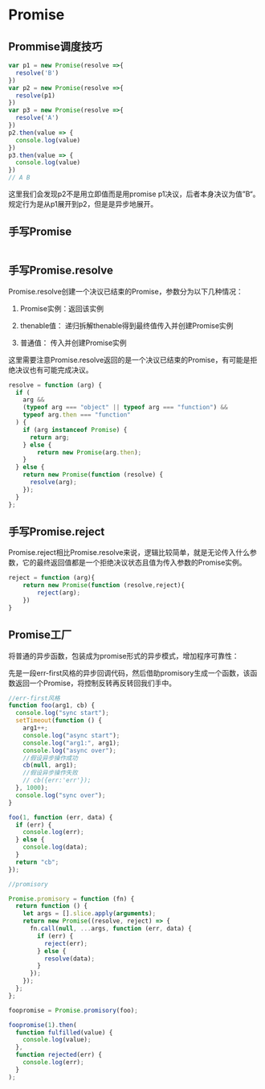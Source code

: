 # Promise

## Prommise调度技巧

```js
var p1 = new Promise(resolve =>{
  resolve('B')
})
var p2 = new Promise(resolve =>{
  resolve(p1)
})
var p3 = new Promise(resolve =>{
  resolve('A')
})
p2.then(value => {
  console.log(value)
})
p3.then(value => {
  console.log(value)
})
// A B
```

这里我们会发现p2不是用立即值而是用promise p1决议，后者本身决议为值”B“。规定行为是从p1展开到p2，但是是异步地展开。

## 手写Promise

```js

```

## 手写Promise.resolve

Promise.resolve创建一个决议已结束的Promise，参数分为以下几种情况：

1. Promise实例：返回该实例

2. thenable值： 递归拆解thenable得到最终值传入并创建Promise实例

3. 普通值： 传入并创建Promise实例

这里需要注意Promise.resolve返回的是一个决议已结束的Promise，有可能是拒绝决议也有可能完成决议。

```js
resolve = function (arg) {
  if (
    arg &&
    (typeof arg === "object" || typeof arg === "function") &&
    typeof arg.then === "function"
  ) {
    if (arg instanceof Promise) {
      return arg;
    } else {
        return new Promise(arg.then);
    }
  } else {
    return new Promise(function (resolve) {
      resolve(arg);
    });
  }
};
```

## 手写Promise.reject

Promise.reject相比Promise.resolve来说，逻辑比较简单，就是无论传入什么参数，它的最终返回值都是一个拒绝决议状态且值为传入参数的Promise实例。

```js
reject = function (arg){
    return new Promise(function (resolve,reject){
        reject(arg);
    })
}
```

## Promise工厂

将普通的异步函数，包装成为promise形式的异步模式，增加程序可靠性：

先是一段err-first风格的异步回调代码，然后借助promisory生成一个函数，该函数返回一个Promise，将控制反转再反转回我们手中。

```js
//err-first风格
function foo(arg1, cb) {
  console.log("sync start");
  setTimeout(function () {
    arg1++;
    console.log("async start");
    console.log("arg1:", arg1);
    console.log("async over");
    //假设异步操作成功
    cb(null, arg1);
    //假设异步操作失败
    // cb({err:'err'});
  }, 1000);
  console.log("sync over");
}

foo(1, function (err, data) {
  if (err) {
    console.log(err);
  } else {
    console.log(data);
  }
  return "cb";
});

//promisory

Promise.promisory = function (fn) {
  return function () {
    let args = [].slice.apply(arguments);
    return new Promise((resolve, reject) => {
      fn.call(null, ...args, function (err, data) {
        if (err) {
          reject(err);
        } else {
          resolve(data);
        }
      });
    });
  };
};

foopromise = Promise.promisory(foo);

foopromise(1).then(
  function fulfilled(value) {
    console.log(value);
  },
  function rejected(err) {
    console.log(err);
  }
);

```
